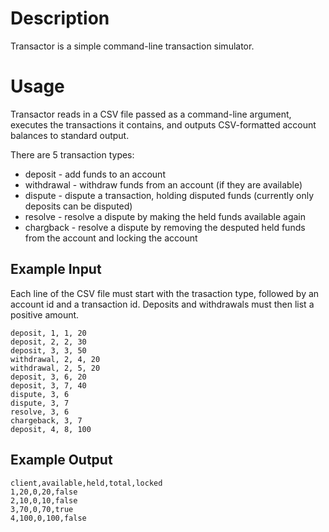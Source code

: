 # Description

Transactor is a simple command-line transaction simulator.

# Usage

Transactor reads in a CSV file passed as a command-line argument, executes the transactions it contains, and outputs CSV-formatted account balances to standard output.

There are 5 transaction types:
- deposit - add funds to an account
- withdrawal - withdraw funds from an account (if they are available)
- dispute - dispute a transaction, holding disputed funds (currently only deposits can be disputed)
- resolve - resolve a dispute by making the held funds available again
- chargback - resolve a dispute by removing the desputed held funds from the account and locking the account

## Example Input

Each line of the CSV file must start with the trasaction type, followed by an account id and a transaction id. Deposits and withdrawals must then list a positive amount.

```
deposit, 1, 1, 20
deposit, 2, 2, 30
deposit, 3, 3, 50
withdrawal, 2, 4, 20
withdrawal, 2, 5, 20
deposit, 3, 6, 20
deposit, 3, 7, 40
dispute, 3, 6
dispute, 3, 7
resolve, 3, 6
chargeback, 3, 7
deposit, 4, 8, 100
```

## Example Output

```
client,available,held,total,locked
1,20,0,20,false
2,10,0,10,false
3,70,0,70,true
4,100,0,100,false
```